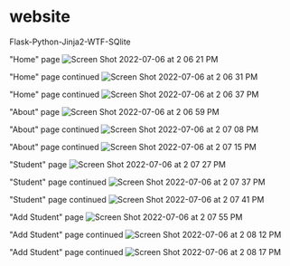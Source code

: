 # website
Flask-Python-Jinja2-WTF-SQlite

"Home" page 
![Screen Shot 2022-07-06 at 2 06 21 PM](https://user-images.githubusercontent.com/78768412/177618067-686e29c5-99a7-48c9-b308-210019e28c3b.png)


"Home" page continued
![Screen Shot 2022-07-06 at 2 06 31 PM](https://user-images.githubusercontent.com/78768412/177618179-149cbd5b-05fd-490d-8fad-7b5985d3d949.png)

"Home" page continued
![Screen Shot 2022-07-06 at 2 06 37 PM](https://user-images.githubusercontent.com/78768412/177618211-0dfa5377-2929-487a-bbff-4a984ac1d745.png)

"About" page
![Screen Shot 2022-07-06 at 2 06 59 PM](https://user-images.githubusercontent.com/78768412/177618283-43a35977-4d71-4a1e-9b15-dea0b3d06b00.png)

"About" page continued
![Screen Shot 2022-07-06 at 2 07 08 PM](https://user-images.githubusercontent.com/78768412/177618317-0db1ac64-bfb8-45a8-8f10-2a87aa5a6ef8.png)

"About" page continued
![Screen Shot 2022-07-06 at 2 07 15 PM](https://user-images.githubusercontent.com/78768412/177618360-4c19c43f-37c3-4875-b0c2-e8eab048f93f.png)

"Student" page
![Screen Shot 2022-07-06 at 2 07 27 PM](https://user-images.githubusercontent.com/78768412/177618420-83bf914e-76fb-45bb-817f-17290584aca4.png)

"Student" page continued
![Screen Shot 2022-07-06 at 2 07 37 PM](https://user-images.githubusercontent.com/78768412/177618465-49f4ba12-5db3-460c-b083-58ef91b67f37.png)

"Student" page continued
![Screen Shot 2022-07-06 at 2 07 41 PM](https://user-images.githubusercontent.com/78768412/177618496-9d9dc49a-7d2d-4b52-b011-27e4840a0eb5.png)


"Add Student" page
![Screen Shot 2022-07-06 at 2 07 55 PM](https://user-images.githubusercontent.com/78768412/177618652-a5ae7370-f8f3-4194-a5f4-b8b74ec56957.png)

"Add Student" page continued
![Screen Shot 2022-07-06 at 2 08 12 PM](https://user-images.githubusercontent.com/78768412/177618696-7c211286-0539-4485-888c-946becb735ff.png)

"Add Student" page continued
![Screen Shot 2022-07-06 at 2 08 17 PM](https://user-images.githubusercontent.com/78768412/177618729-ed268d9c-20a1-43e5-883e-2c7672d87e38.png)

